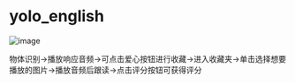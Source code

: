 # yolo_english

![image](https://github.com/inesying/yolo_english/blob/main/yolo.gif)

物体识别->播放响应音频->可点击爱心按钮进行收藏->进入收藏夹->单击选择想要播放的图片->播放音频后跟读->点击评分按钮可获得评分
